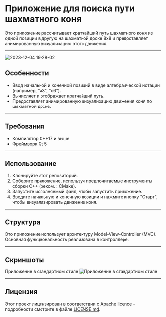 # Приложение для поиска пути шахматного коня

Это приложение рассчитывает кратчайший путь шахматного коня из одной позиции в другую на шахматной доске 8x8 и предоставляет анимированную визуализацию этого движения.

--------
![2023-12-04 19-28-02](https://github.com/AIRA-D/chess-knight-animated/assets/100157397/383d04f2-7ba4-48f7-b030-ea974a65e893)

## Особенности

- Ввод начальной и конечной позиций в виде алгебраической нотации (например, "a3", "c6").
- Вычисляет и отображает кратчайший путь.
- Предоставляет анимированную визуализацию движения коня по шахматной доске.

----------


## Требования

- Компилятор C++17 и выше
- Фреймворк Qt 5

-----------

## Использование

1. Клонируйте этот репозиторий.
2. Соберите приложение, используя предпочитаемые инструменты сборки C++ (реком. : CMake).
3. Запустите исполняемый файл, чтобы запустить приложение.
4. Введите начальную и конечную позиции и нажмите кнопку "Старт", чтобы визуализировать движение коня.

----------

## Структура

Это приложение использует архитектуру Model-View-Controller (MVC). Основная функциональность реализована в контроллере. 

-----------

## Скриншоты
Приложение в стандартном стиле
![Приложение в стандартном стиле](https://github.com/AIRA-D/chess-knight-animated/assets/100157397/b2c614a6-4f31-42eb-ac86-879170e5ed64)

-------------
## Лицензия

Этот проект лицензирован в соответствии с Apache licence - подробности смотрите в файле [LICENSE.md](https://github.com/AIRA-D/chess-knight-animated/blob/main/LICENSE). 
